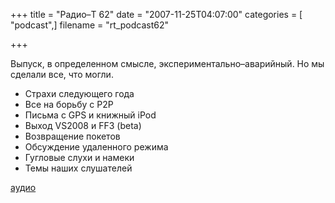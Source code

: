 +++
title = "Радио–Т 62"
date = "2007-11-25T04:07:00"
categories = [ "podcast",]
filename = "rt_podcast62"

+++

Выпуск, в определенном смысле, экспериментально–аварийный. Но мы сделали все, что могли.

- Страхи следующего года
- Все на борьбу с P2P
- Письма с GPS и книжный iPod
- Выход VS2008 и FF3 (beta)
- Возвращение покетов
- Обсуждение удаленного режима
- Гугловые слухи и намеки
- Темы наших слушателей

[аудио](https://cdn.radio-t.com/rt_podcast62.mp3)
<audio src="https://cdn.radio-t.com/rt_podcast62.mp3" preload="none"></audio>
